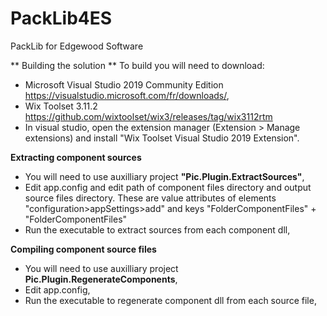 # PackLib4ES
 PackLib for Edgewood Software

** Building the solution **
To build you will need to download:
- Microsoft Visual Studio 2019 Community Edition https://visualstudio.microsoft.com/fr/downloads/,
- Wix Toolset 3.11.2 https://github.com/wixtoolset/wix3/releases/tag/wix3112rtm
- In visual studio, open the extension manager (Extension > Manage extensions) and install "Wix Toolset Visual Studio 2019 Extension".

**Extracting component sources**
- You will need to use auxilliary project **"Pic.Plugin.ExtractSources"**,
- Edit app.config and edit path of component files directory and output source files directory.
These are value attributes of elements "configuration>appSettings>add" and keys "FolderComponentFiles" + "FolderComponentFiles"
- Run the executable to extract sources from each component dll,

**Compiling component source files**
- You will need to use auxilliary project **Pic.Plugin.RegenerateComponents**,
- Edit app.config,
- Run the executable to regenerate component dll from each source file,


